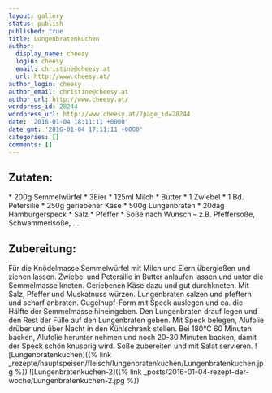 ```yaml
---
layout: gallery
status: publish
published: true
title: Lungenbratenkuchen
author:
  display_name: cheesy
  login: cheesy
  email: christine@cheesy.at
  url: http://www.cheesy.at/
author_login: cheesy
author_email: christine@cheesy.at
author_url: http://www.cheesy.at/
wordpress_id: 28244
wordpress_url: http://www.cheesy.at/?page_id=28244
date: '2016-01-04 18:11:11 +0000'
date_gmt: '2016-01-04 17:11:11 +0000'
categories: []
comments: []
---
```

## Zutaten:
\* 200g Semmelwürfel
\* 3Eier
\* 125ml Milch
\* Butter
\* 1 Zwiebel
\* 1 Bd. Petersilie
\* 250g geriebener Käse
\* 500g Lungenbraten
\* 20dag Hamburgerspeck
\* Salz
\* Pfeffer
\* Soße nach Wunsch – z.B. Pfeffersoße, Schwammerlsoße, ...
## Zubereitung:
Für die Knödelmasse Semmelwürfel mit Milch und Eiern übergießen und ziehen lassen. Zwiebel und Petersilie in Butter anlaufen lassen und unter die Semmelmasse kneten. Geriebenen Käse dazu und gut durchkneten. Mit Salz, Pfeffer und Muskatnuss würzen. Lungenbraten salzen und pfeffern und scharf anbraten. Gugelhupf-Form mit Speck auslegen und ca. die Hälfte der Semmelmasse hineingeben. Den Lungenbraten drauf legen und den Rest der Fülle auf den Lungenbraten geben. Mit Speck belegen, Alufolie drüber und über Nacht in den Kühlschrank stellen. Bei 180°C 60 Minuten backen, Alufolie herunter nehmen und noch 20-30 Minuten backen, damit der Speck schön knusprig wird. Soße zubereiten und mit Salat servieren.
![Lungenbratenkuchen]({% link _rezepte/hauptspeisen/fleisch/lungenbratenkuchen/Lungenbratenkuchen.jpg %})
 ![Lungenbratenkuchen-2]({% link _posts/2016-01-04-rezept-der-woche/Lungenbratenkuchen-2.jpg %})
